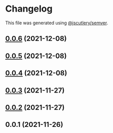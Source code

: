 # Changelog

This file was generated using [@jscutlery/semver](https://github.com/jscutlery/semver).

## [0.0.6](https://github.com/onedaycat/jaco/compare/awsx-0.0.5...awsx-0.0.6) (2021-12-08)



## [0.0.5](https://github.com/onedaycat/jaco/compare/awsx-0.0.4...awsx-0.0.5) (2021-12-08)



## [0.0.4](https://github.com/onedaycat/jaco/compare/awsx-0.0.3...awsx-0.0.4) (2021-12-08)



## [0.0.3](https://github.com/onedaycat/jaco/compare/awsx-0.0.2...awsx-0.0.3) (2021-11-27)



## [0.0.2](https://github.com/onedaycat/jaco/compare/awsx-0.0.1...awsx-0.0.2) (2021-11-27)



## 0.0.1 (2021-11-26)
